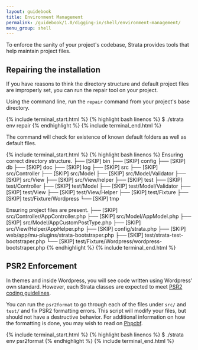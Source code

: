 ```yaml
---
layout: guidebook
title: Environment Management
permalink: /guidebook/1.0/digging-in/shell/environment-management/
menu_group: shell
---
```


To enforce the sanity of your project's codebase, Strata provides tools that help maintain project files.

## Repairing the installation

If you have reasons to think the directory structure and default project files are improperly set, you can run the repair tool on your project.

Using the command line, run the `repair` command from your project's base directory.

{% include terminal_start.html %}
{% highlight bash linenos %}
$ ./strata env repair
{% endhighlight %}
{% include terminal_end.html %}

The command will check for existence of known default folders as well as default files.

{% include terminal_start.html %}
{% highlight bash linenos %}
Ensuring correct directory structure.
  ├── [SKIP] bin
  ├── [SKIP] config
  ├── [SKIP] db
  ├── [SKIP] doc
  ├── [SKIP] log
  ├── [SKIP] src
  ├── [SKIP] src/Controller
  ├── [SKIP] src/Model
  ├── [SKIP] src/Model/Validator
  ├── [SKIP] src/View
  ├── [SKIP] src/View/helper
  ├── [SKIP] test
  ├── [SKIP] test/Controller
  ├── [SKIP] test/Model
  ├── [SKIP] test/Model/Validator
  ├── [SKIP] test/View
  ├── [SKIP] test/View/Helper
  ├── [SKIP] test/Fixture
  ├── [SKIP] test/Fixture/Wordpress
  └── [SKIP] tmp

Ensuring project files are present.
  ├── [SKIP] src/Controller/AppController.php
  ├── [SKIP] src/Model/AppModel.php
  ├── [SKIP] src/Model/AppCustomPostType.php
  ├── [SKIP] src/View/Helper/AppHelper.php
  ├── [SKIP] config/strata.php
  ├── [SKIP] web/app/mu-plugins/strata-bootstraper.php
  ├── [SKIP] test/strata-test-bootstraper.php
  └── [SKIP] test/Fixture/Wordpress/wordpress-bootstraper.php
{% endhighlight %}
{% include terminal_end.html %}

## PSR2 Enforcement

In themes and inside Wordpress, you will see code written using Wordpress' own standard. However, each Strata classes are expected to meet [PSR2 coding guidelines](https://github.com/php-fig/fig-standards/blob/master/accepted/PSR-2-coding-style-guide.md).

You can run the `psr2format` to go through each of the files under `src/` and `test/` and fix PSR2 formatting errors. This script will modify your files, but should not have a destructive behavior. For additional information on how the formatting is done, you may wish to read on [Phpcbf](https://github.com/squizlabs/PHP_CodeSniffer/wiki/Fixing-Errors-Automatically).

{% include terminal_start.html %}
{% highlight bash linenos %}
$  ./strata env psr2format
{% endhighlight %}
{% include terminal_end.html %}

